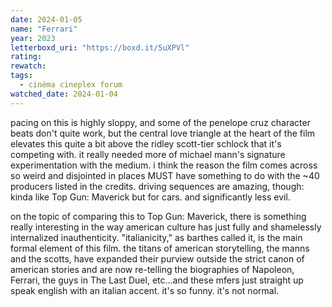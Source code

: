 ```yaml
---
date: 2024-01-05
name: "Ferrari"
year: 2023
letterboxd_uri: "https://boxd.it/5uXPVl"
rating: 
rewatch: 
tags:
  - cinéma cineplex forum
watched_date: 2024-01-04
---
```


pacing on this is highly sloppy, and some of the penelope cruz character beats don't quite work, but the central love triangle at the heart of the film elevates this quite a bit above the ridley scott-tier schlock that it's competing with. it really needed more of michael mann's signature experimentation with the medium. i think the reason the film comes across so weird and disjointed in places MUST have something to do with the ~40 producers listed in the credits. driving sequences are amazing, though: kinda like Top Gun: Maverick but for cars. and significantly less evil.

on the topic of comparing this to Top Gun: Maverick, there is something really interesting in the way american culture has just fully and shamelessly internalized inauthenticity. "italianicity," as barthes called it, is the main formal element of this film. the titans of american storytelling, the manns and the scotts, have expanded their purview outside the strict canon of american stories and are now re-telling the biographies of Napoleon, Ferrari, the guys in The Last Duel, etc...and these mfers just straight up speak english with an italian accent. it's so funny. it's not normal. 
